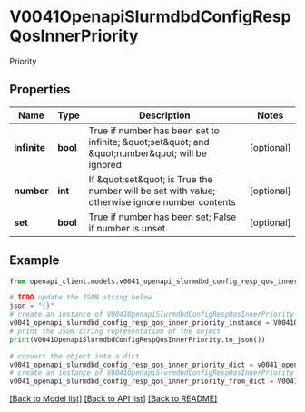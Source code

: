 # V0041OpenapiSlurmdbdConfigRespQosInnerPriority

Priority

## Properties

Name | Type | Description | Notes
------------ | ------------- | ------------- | -------------
**infinite** | **bool** | True if number has been set to infinite; \&quot;set\&quot; and \&quot;number\&quot; will be ignored | [optional] 
**number** | **int** | If \&quot;set\&quot; is True the number will be set with value; otherwise ignore number contents | [optional] 
**set** | **bool** | True if number has been set; False if number is unset | [optional] 

## Example

```python
from openapi_client.models.v0041_openapi_slurmdbd_config_resp_qos_inner_priority import V0041OpenapiSlurmdbdConfigRespQosInnerPriority

# TODO update the JSON string below
json = "{}"
# create an instance of V0041OpenapiSlurmdbdConfigRespQosInnerPriority from a JSON string
v0041_openapi_slurmdbd_config_resp_qos_inner_priority_instance = V0041OpenapiSlurmdbdConfigRespQosInnerPriority.from_json(json)
# print the JSON string representation of the object
print(V0041OpenapiSlurmdbdConfigRespQosInnerPriority.to_json())

# convert the object into a dict
v0041_openapi_slurmdbd_config_resp_qos_inner_priority_dict = v0041_openapi_slurmdbd_config_resp_qos_inner_priority_instance.to_dict()
# create an instance of V0041OpenapiSlurmdbdConfigRespQosInnerPriority from a dict
v0041_openapi_slurmdbd_config_resp_qos_inner_priority_from_dict = V0041OpenapiSlurmdbdConfigRespQosInnerPriority.from_dict(v0041_openapi_slurmdbd_config_resp_qos_inner_priority_dict)
```
[[Back to Model list]](../README.md#documentation-for-models) [[Back to API list]](../README.md#documentation-for-api-endpoints) [[Back to README]](../README.md)


